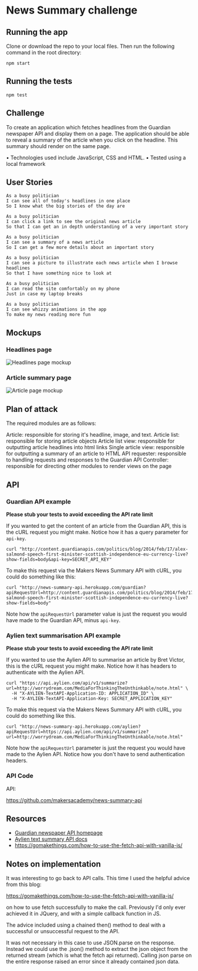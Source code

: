 # News Summary challenge

## Running the app

Clone or download the repo to your local files. Then run the following command in the root directory:

```
npm start
```

## Running the tests

```
npm test
```

## Challenge

To create an application which fetches headlines from the Guardian newspaper API and display them on a page. The application should be able to reveal a summary of the article when you click on the headline. This summary should render on the same page.

• Technologies used include JavaScript, CSS and HTML. • Tested using a local framework

## User Stories

```
As a busy politician
I can see all of today's headlines in one place
So I know what the big stories of the day are
```

```
As a busy politician
I can click a link to see the original news article
So that I can get an in depth understanding of a very important story
```

```
As a busy politician
I can see a summary of a news article
So I can get a few more details about an important story
```

```
As a busy politician
I can see a picture to illustrate each news article when I browse headlines
So that I have something nice to look at
```

```
As a busy politician
I can read the site comfortably on my phone
Just in case my laptop breaks
```

```
As a busy politician
I can see whizzy animations in the app
To make my news reading more fun
```

## Mockups

### Headlines page

![Headlines page mockup](/images/news-summary-project-headlines-page-mockup.png)

### Article summary page

![Article page mockup](/images/news-summary-project-article-page-mockup.png)

## Plan of attack

The required modules are as follows:

Article: responsible for storing it's headline, image, and text.
Article list: responsible for storing article objects
Article list view: responsible for outputting article headlines into html links
Single article view: responsible for outputting a summary of an article to HTML
API requester: responsible to handling requests and responses to the Guardian API
Controller: responsible for directing other modules to render views on the page


## API

### Guardian API example

**Please stub your tests to avoid exceeding the API rate limit**

If you wanted to get the content of an article from the Guardian API, this is the cURL request you might make.  Notice how it has a query parameter for `api-key`.

```
curl "http://content.guardianapis.com/politics/blog/2014/feb/17/alex-salmond-speech-first-minister-scottish-independence-eu-currency-live?show-fields=body&api-key=SECRET_API_KEY"
```

To make this request via the Makers News Summary API with cURL, you could do something like this:

```
curl "http://news-summary-api.herokuapp.com/guardian?apiRequestUrl=http://content.guardianapis.com/politics/blog/2014/feb/17/alex-salmond-speech-first-minister-scottish-independence-eu-currency-live?show-fields=body"
```

Note how the `apiRequestUrl` parameter value is just the request you would have made to the Guardian API, minus `api-key`.

### Aylien text summarisation API example

**Please stub your tests to avoid exceeding the API rate limit**

If you wanted to use the Aylien API to summarise an article by Bret Victor, this is the cURL request you might make.  Notice how it has headers to authenticate with the Aylien API.

```
curl "https://api.aylien.com/api/v1/summarize?url=http://worrydream.com/MediaForThinkingTheUnthinkable/note.html" \
  -H "X-AYLIEN-TextAPI-Application-ID: APPLICATION_ID" \
  -H "X-AYLIEN-TextAPI-Application-Key: SECRET_APPLICATION_KEY"
```

To make this request via the Makers News Summary API with cURL, you could do something like this.

```
curl "http://news-summary-api.herokuapp.com/aylien?apiRequestUrl=https://api.aylien.com/api/v1/summarize?url=http://worrydream.com/MediaForThinkingTheUnthinkable/note.html"
```

Note how the `apiRequestUrl` parameter is just the request you would have made to the Aylien API.  Notice how you don't have to send authentication headers.

### API Code

API:

https://github.com/makersacademy/news-summary-api

## Resources

* [Guardian newspaper API homepage](http://open-platform.theguardian.com/documentation/)
* [Aylien text summary API docs](http://docs.aylien.com/docs/summarize)
* https://gomakethings.com/how-to-use-the-fetch-api-with-vanilla-js/

## Notes on implementation

It was interesting to go back to API calls. This time I used the helpful advice from this blog:

https://gomakethings.com/how-to-use-the-fetch-api-with-vanilla-js/

on how to use fetch successfully to make the call. Previously I'd only ever achieved it in JQuery, and with a simple callback function in JS.

The advice included using a chained then() method to deal with a successful or unsuccessful request to the API.

It was not necessary in this case to use JSON.parse on the response. Instead we could use the .json() method to extract the json object from the returned stream (which is what the fetch api returned). Calling json parse on the entire response raised an error since it already contained json data.
